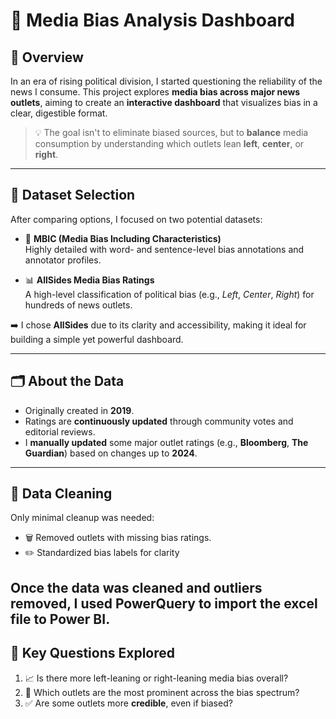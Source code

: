 # 📰 Media Bias Analysis Dashboard

## 📌 Overview

In an era of rising political division, I started questioning the reliability of the news I consume. This project explores **media bias across major news outlets**, aiming to create an **interactive dashboard** that visualizes bias in a clear, digestible format.

> 💡 The goal isn't to eliminate biased sources, but to **balance** media consumption by understanding which outlets lean **left**, **center**, or **right**.

---

## 📂 Dataset Selection

After comparing options, I focused on two potential datasets:

- 🧠 **MBIC (Media Bias Including Characteristics)**  
  Highly detailed with word- and sentence-level bias annotations and annotator profiles.

- 📊 **AllSides Media Bias Ratings**  
  A high-level classification of political bias (e.g., *Left*, *Center*, *Right*) for hundreds of news outlets.

➡️ I chose **AllSides** due to its clarity and accessibility, making it ideal for building a simple yet powerful dashboard.

---

## 🗂️ About the Data

- Originally created in **2019**.
- Ratings are **continuously updated** through community votes and editorial reviews.
- I **manually updated** some major outlet ratings (e.g., **Bloomberg**, **The Guardian**) based on changes up to **2024**.

---

## 🔧 Data Cleaning

Only minimal cleanup was needed:

- 🗑️ Removed outlets with missing bias ratings.
- ✏️ Standardized bias labels for clarity  

Once the data was cleaned and outliers removed, I used PowerQuery to import the excel file to Power BI.
---

## 🎯 Key Questions Explored

1. 📈 Is there more left-leaning or right-leaning media bias overall?
2. 📰 Which outlets are the most prominent across the bias spectrum?
3. ✅ Are some outlets more **credible**, even if biased?
